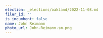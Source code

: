 ```yaml
---
election: _elections/oakland/2022-11-08.md
filer_id: ''
is_incumbent: false
name: John Reimann
photo_url: John-Reimann-sm.png
---
```

